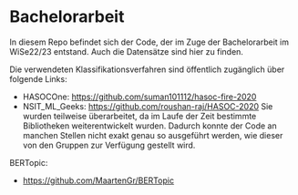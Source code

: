 # Bachelorarbeit

In diesem Repo befindet sich der Code, der im Zuge der Bachelorarbeit im WiSe22/23 entstand. Auch die Datensätze sind hier zu finden.

Die verwendeten Klassifikationsverfahren sind öffentlich zugänglich über folgende Links:
  - HASOCOne: https://github.com/suman101112/hasoc-fire-2020
  - NSIT_ML_Geeks: https://github.com/roushan-raj/HASOC-2020
Sie wurden teilweise überarbeitet, da im Laufe der Zeit bestimmte Bibliotheken weiterentwickelt wurden. Dadurch konnte der Code an manchen Stellen nicht exakt genau so ausgeführt werden, wie dieser von den Gruppen zur Verfügung gestellt wird.


BERTopic:
  - https://github.com/MaartenGr/BERTopic


